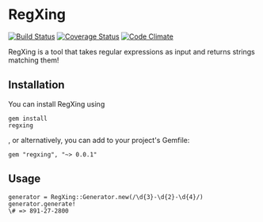 # RegXing
[![Build Status](https://travis-ci.org/danascheider/regexpert.svg?branch=master)](https://travis-ci.org/danascheider/regexpert)  [![Coverage Status](https://coveralls.io/repos/github/danascheider/regexpert/badge.svg?branch=master)](https://coveralls.io/github/danascheider/regexpert?branch=master)  [![Code Climate](https://codeclimate.com/github/danascheider/regexpert/badges/gpa.svg)](https://codeclimate.com/github/danascheider/regexpert)

RegXing is a tool that takes regular expressions as input and returns strings matching them!

## Installation
You can install RegXing using <pre><code>gem install regxing</code></pre>, or alternatively, you can add to your project's Gemfile: <pre><code>gem "regxing", "~> 0.0.1"</code></pre>

## Usage
<pre><code>generator = RegXing::Generator.new(/\d{3}-\d{2}-\d{4}/)
generator.generate!
\# => 891-27-2800</code></pre>
